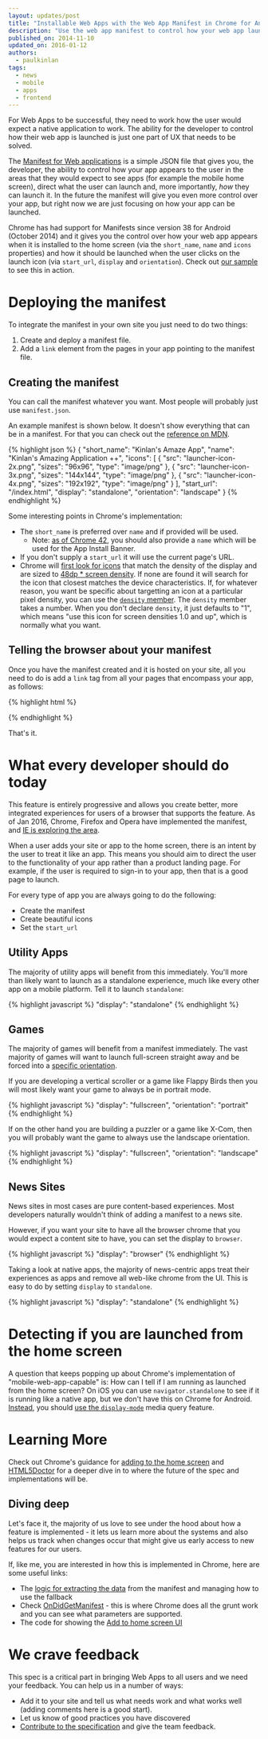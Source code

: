 ```yaml
---
layout: updates/post
title: "Installable Web Apps with the Web App Manifest in Chrome for Android"
description: "Use the web app manifest to control how your web app launches"
published_on: 2014-11-10
updated_on: 2016-01-12
authors:
  - paulkinlan
tags:
  - news
  - mobile
  - apps
  - frontend
---
```


For Web Apps to be successful, they need to work how the user would expect a native application to work. The ability for the developer to control how their web app is launched is just one part of UX that needs to be solved.

The [Manifest for Web applications](https://w3c.github.io/manifest/) is a simple JSON file that gives you, the developer, the ability to control how your app appears to the user in the areas that they would expect to see apps (for example the mobile home screen), direct what the user can launch and, more importantly, *how* they can launch it.  In the future the manifest will give you even more control over your app, but right now we are just focusing on how your app can be launched.

Chrome has had support for Manifests since version 38 for Android (October 2014) and it gives you the control over how your web app appears when it is installed to the home screen (via the `short_name`, `name` and `icons` properties) and how it should be launched when the user clicks on the launch icon (via `start_url`, `display` and `orientation`).  Check out [our sample](https://github.com/GoogleChrome/samples/tree/gh-pages/web-application-manifest) to see this in action.

# Deploying the manifest

To integrate the manifest in your own site you just need to do two things:

1.  Create and deploy a manifest file.
2.  Add a `link` element from the pages in your app pointing to the manifest file.

## Creating the manifest

You can call the manifest whatever you want.  Most people will probably just use `manifest.json`.

An example manifest is shown below. It doesn't show everything that can be in a manifest. For that you can check out the [reference on MDN](https://developer.mozilla.org/en-US/docs/Web/Manifest).

{% highlight json %}
{
  "short_name": "Kinlan's Amaze App",
  "name": "Kinlan's Amazing Application ++",
  "icons": [
    {
      "src": "launcher-icon-2x.png",
      "sizes": "96x96",
      "type": "image/png"
    },
    {
      "src": "launcher-icon-3x.png",
      "sizes": "144x144",
      "type": "image/png"
    },
    {
      "src": "launcher-icon-4x.png",
      "sizes": "192x192",
      "type": "image/png"
    }
  ],
  "start_url": "/index.html",
  "display": "standalone",
  "orientation": "landscape"
}
{% endhighlight %}

Some interesting points in Chrome's implementation:

*  The `short_name` is preferred over `name` and if provided will be used.
   * Note: [as of Chrome 42](https://developers.google.com/web/updates/2015/03/increasing-engagement-with-app-install-banners-in-chrome-for-android?hl=en), you
     should also provide a `name` which will be used for the App Install Banner.
*  If you don't supply a `start_url` it will use the current page's URL.
*  Chrome will [first look for icons](https://code.google.com/p/chromium/codesearch#chromium/src/chrome/browser/android/webapps/add_to_homescreen_data_fetcher.cc&l=115) that match the density of the display and are sized to [48dp * screen density](https://code.google.com/p/chromium/codesearch#chromium/src/chrome/browser/android/shortcut_helper.cc&l=42). If none are found it will search for the icon that closest matches the device characteristics. If, for whatever reason, you want be specific about targetting an icon at a particular pixel density, you can use the [`density` member](http://w3c.github.io/manifest/#display-member). The `density` member takes a number. When you don't declare `density`, it just defaults to "1", which means "use this icon for screen densities 1.0 and up", which is normally what you want.

## Telling the browser about your manifest

Once you have the manifest created and it is hosted on your site, all you need to do is add a `link` tag from all your pages that encompass your app, as follows:

{% highlight html %}
<link rel="manifest" href="/manifest.json">
{% endhighlight %}

That's it.

# What every developer should do today

This feature is entirely progressive and allows you create better, more integrated experiences for users of a browser that supports the feature.  As of Jan 2016, Chrome, Firefox and Opera have implemented the manifest, and [IE is exploring the area](https://status.modern.ie/webapplicationmanifest?term=manifest).

When a user adds your site or app to the home screen, there is an intent by the user to treat it like an app.  This means you should aim to direct the user to the functionality of your app rather than a product landing page. For example, if the user is required to sign-in to your app, then that is a good page to launch.

For every type of app you are always going to do the following:

*  Create the manifest
*  Create beautiful icons
*  Set the `start_url`

## Utility Apps

The majority of utility apps will benefit from this immediately.  You'll more than likely want to launch as a standalone experience, much like every other app on a mobile platform. Tell it to launch `standalone`:

{% highlight javascript %}
"display": "standalone"
{% endhighlight %}

## Games

The majority of games will benefit from a manifest immediately.  The vast majority of games will want to launch full-screen straight away and be forced into a [specific orientation](https://w3c.github.io/screen-orientation/#idl-def-OrientationLockType).

If you are developing a vertical scroller or a game like Flappy Birds then you will most likely want your game to always be in portrait mode.

{% highlight javascript %}
"display": "fullscreen",
"orientation": "portrait"
{% endhighlight %}

If on the other hand you are building a puzzler or a game like X-Com, then you will probably want the game to always use the landscape orientation.

{% highlight javascript %}
"display": "fullscreen",
"orientation": "landscape"
{% endhighlight %}

## News Sites

News sites in most cases are pure content-based experiences.  Most developers naturally wouldn't think of adding a manifest to a news site.

However, if you want your site to have all the browser chrome that you would expect a content site to have, you can set the display to `browser`.

{% highlight javascript %}
"display": "browser"
{% endhighlight %}

Taking a look at native apps, the majority of news-centric apps treat their experiences as apps and remove all web-like chrome from the UI.  This is easy to do by setting `display` to `standalone`.

{% highlight javascript %}
"display": "standalone"
{% endhighlight %}

# Detecting if you are launched from the home screen

A question that keeps popping up about Chrome's implementation of "mobile-web-app-capable" is: How can I tell if
I am running as launched from the home screen?  On iOS you can use `navigator.standalone` to see if it is running
like a native app, but we don't have this on Chrome for Android. [Instead](https://code.google.com/p/chromium/issues/detail?id=289113), you should [use the `display-mode`](https://developers.google.com/web/updates/2015/10/display-mode) media query feature.



# Learning More

Check out Chrome's guidance for [adding to the home screen](https://developer.chrome.com/multidevice/android/installtohomescreen#supporting) and [HTML5Doctor](http://html5doctor.com/web-manifest-specification/) for a deeper dive in
to where the future of the spec and implementations will be.

## Diving deep

Let's face it, the majority of us love to see under the hood about how a feature is implemented - it lets us learn more about the systems and also helps us track when changes occur that might give us early access to new features for our users.

If, like me, you are interested in how this is implemented in Chrome, here are some useful links:

*  The [logic for extracting the data](https://code.google.com/p/chromium/codesearch#chromium/src/chrome/browser/android/shortcut_helper.cc) from the manifest and managing how to use the fallback
*  Check [OnDidGetManifest](https://code.google.com/p/chromium/codesearch#chromium/src/chrome/browser/android/webapps/add_to_homescreen_data_fetcher.cc&l=105&q=ondidgetmanifest) - this is where Chrome does all the grunt work and you can see what parameters are supported.
*  The code for showing the [Add to home screen UI](https://code.google.com/p/chromium/codesearch#chromium/src/chrome/android/java/src/org/chromium/chrome/browser/webapps/AddToHomescreenDialog.java)

# We crave feedback

This spec is a critical part in bringing Web Apps to all users and we need your feedback. You can help us in a number of ways:

*  Add it to your site and tell us what needs work and what works well (adding comments here is a good start).
*  Let us know of good practices you have discovered
*  [Contribute to the specification](https://w3c.github.io/manifest/) and give the team feedback.
